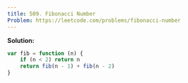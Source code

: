 ```yaml
---
title: 509. Fibonacci Number
Problem: https://leetcode.com/problems/fibonacci-number
---
```


**Solution:**

```js
var fib = function (n) {
	if (n < 2) return n
	return fib(n - 1) + fib(n - 2)
}
```
